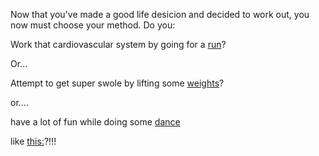Now that you've made a good life desicion and decided to work out, you now must
choose your method. Do you:

Work that cardiovascular system by going for a [run](run/run.md)?

Or...

Attempt to get super swole by lifting some [weights](weights/weights.md)?

or.... 

have a lot of fun while doing some [dance](worldDanz/worldDanz.md)

like [this:](https://www.youtube.com/watch?v=0bt_LhpFswg)?!!!


